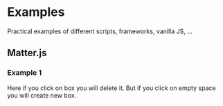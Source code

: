 # Examples
Practical examples of different scripts, frameworks, vanilla JS, ...


## Matter.js
### Example 1
Here if you click on box you will delete it. But if you click on empty space you will create new box.

